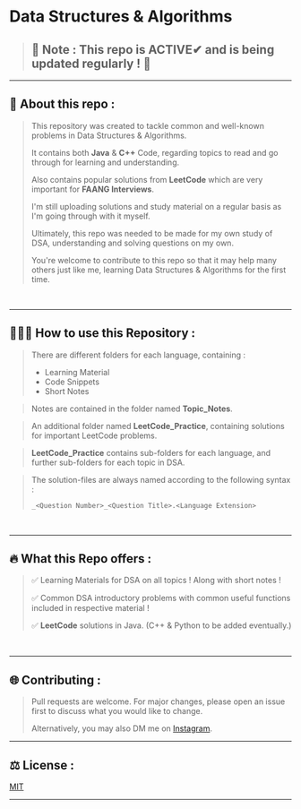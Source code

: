 # Data Structures & Algorithms

> ## 📓 Note : This repo is ACTIVE✔ and is being updated regularly ! 🎊

___

## 🤔 About this repo :
> This repository was created to tackle common and well-known problems in 
Data Structures & Algorithms.
>
> It contains both **Java** & **C++** Code, regarding topics to read and go through for learning and understanding.
>
> Also contains popular solutions from **LeetCode** which are very important for **FAANG Interviews**.
>
> I'm still uploading solutions and study material on a regular basis as I'm going through with it myself.
>
> Ultimately, this repo was needed to be made for my own study of DSA, understanding and solving questions on my own.
>
> You're welcome to contribute to this repo so that it may help many others just like me, learning Data Structures & Algorithms for the first time.

&nbsp;
___

## 🤷🏻‍♂️ How to use this Repository :
> There are different folders for each language, containing :
> - Learning Material
> - Code Snippets
> - Short Notes

> Notes are contained in the folder named **Topic_Notes**.

> An additional folder named **LeetCode_Practice**, containing solutions for important LeetCode problems.

> **LeetCode_Practice** contains sub-folders for each language, and further sub-folders for each topic in DSA.

> The solution-files are always named according to the following syntax :
>
> ``_<Question Number>_<Question Title>.<Language Extension>``

&nbsp;
___

## 🔥 What this Repo offers :

> ✅ Learning Materials for DSA on all topics ! Along with short notes !
>
> ✅ Common DSA introductory problems with common useful functions included in respective material !
> 
> ✅ **LeetCode** solutions in Java. (C++ & Python to be added eventually.)

&nbsp;
___

## 🌐 Contributing :
> Pull requests are welcome. For major changes, please open an issue first to discuss what you would like to change.
>
> Alternatively, you may also DM me on [Instagram](https://www.instagram.com/alexjmercer24k/).

___
## ⚖ License :
[MIT](https://choosealicense.com/licenses/mit/)
___